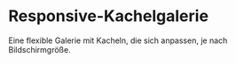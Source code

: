 # Responsive-Kachelgalerie
Eine flexible Galerie mit Kacheln, die sich anpassen, je nach Bildschirmgröße.
